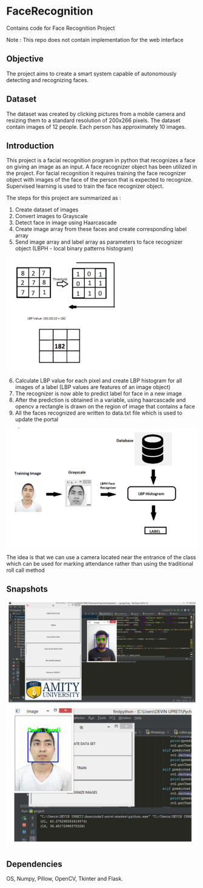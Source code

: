 # FaceRecognition
Contains code for Face Recognition Project

Note : This repo does not contain implementation for the web interface

## Objective
The project aims to create a smart system capable of autonomously detecting and recognizing faces. 

## Dataset
The dataset was created by clicking pictures from a mobile camera and resizing them to a standard resolution of 200x266 pixels. The dataset contain images of 12 people. Each person has approximately 10 images.

## Introduction
This project is a facial recognition program in python that recognizes a face on giving an image as an input. A face recognizer object has been utilized in the project. For facial recognition it requires training the face recognizer object with images of the face of the person that is expected to recognize. Supervised learning is used to train the face recognizer object.  

The steps for this project are summarized as :  
1. Create dataset of images
2. Convert images to Grayscale
3. Detect face in image using Haarcascade
4. Create image array from these faces and create corresponding label array
5. Send image array and label array as parameters to face recognizer object (LBPH - local binary patterns histogram)
<img src="https://github.com/devinupreti/FaceRecognition/blob/master/Images_Report/LBP.png" alt="alt text" width="300" height="300">


6. Calculate LBP value for each pixel and create LBP histogram for all images of a label (LBP values are features of an image object)
7. The recognizer is now able to predict label for face in a new image
8. After the prediction is obtained in a variable, using haarcascade and opencv a rectangle is drawn on the region of image that contains a face
9. All the faces recognized are written to data.txt file which is used to update the portal


![alt text](https://github.com/devinupreti/FaceRecognition/blob/master/Images_Report/Block%20Diagram.png)


The idea is that we can use a camera located near the entrance of the class which can be used for marking attendance rather than using the traditional roll call method

## Snapshots
![alt text](https://github.com/devinupreti/FaceRecognition/blob/master/Images_Report/Ex2.png)
![alt text](https://github.com/devinupreti/FaceRecognition/blob/master/Images_Report/Ex1.png)


## Dependencies  
OS, Numpy, Pillow, OpenCV, Tkinter and Flask.

